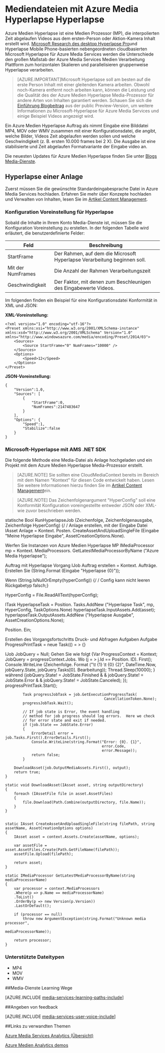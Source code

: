 <properties
    pageTitle="Mediendateien mit Azure Media Hyperlapse Hyperlapse | Microsoft Azure"
    description="Azure Medien Hyperlapse erstellt interpolierten Zeit abgelaufen Videos aus dem ersten-Person oder Aktion Kamera Inhalt. In diesem Thema wird gezeigt, wie Medien Indexer verwendet werden."
    services="media-services"
    documentationCenter=""
    authors="asolanki"
    manager="johndeu"
    editor=""/>

<tags
    ms.service="media-services"
    ms.workload="media"
    ms.tgt_pltfrm="na"
    ms.devlang="dotnet"
    ms.topic="article"
    ms.date="09/19/2016"  
    ms.author="adsolank"/>


# <a name="hyperlapse-media-files-with-azure-media-hyperlapse"></a>Mediendateien mit Azure Media Hyperlapse Hyperlapse

Azure Medien Hyperlapse ist eine Medien Prozessor (MP), die interpolierten Zeit abgelaufen Videos aus dem ersten-Person oder Aktion-Kamera Inhalt erstellt wird.  [Microsoft Research des desktop Hyperlapse Pro](http://aka.ms/hyperlapse)und Hyperlapse Mobile Phone-basierten nebengeordneten cloudbasierten Microsoft Hyperlapse für Azure Media Services werden die Unterschiede den großen Maßstab der Azure Media Services Medien Verarbeitung Plattform zum horizontalen Skalieren und parallelisieren gruppenweise Hyperlapse verarbeiten.

>[AZURE.IMPORTANT]Microsoft Hyperlapse soll am besten auf die erste Person Inhalt mit einer gleitenden Kamera arbeiten.  Obwohl noch-Kamera entfernt noch arbeiten kann, können die Leistung und die Qualität des der Azure Medien Hyperlapse Media-Prozessor für andere Arten von Inhalten garantiert werden.  Schauen Sie sich die [Einführung Blogbeitrag](http://aka.ms/azurehyperlapseblog) aus der public Preview-Version, um weitere Informationen zu Microsoft-Hyperlapse für Azure Media Services und einige Beispiel Videos angezeigt wird.

Ein Azure Medien Hyperlapse Auftrag als nimmt Eingabe eine Bilddatei MP4, MOV oder WMV zusammen mit einer Konfigurationsdatei, die angibt, welche Bilder, Videos Zeit abgelaufen werden sollen und welche Geschwindigkeit (z. B. ersten 10.000 frames bei 2 X).  Die Ausgabe ist eine stabilisierte und Zeit abgelaufen Formatvariante der Eingabe video an.

Die neuesten Updates für Azure Medien Hyperlapse finden Sie unter [Blogs Media-Dienste](https://azure.microsoft.com/blog/topics/media-services/).

## <a name="hyperlapse-an-asset"></a>Hyperlapse einer Anlage

Zuerst müssen Sie die gewünschte Standardeingabesprache Datei in Azure Media Services hochladen.  Erfahren Sie mehr über Konzepte hochladen und Verwalten von Inhalten, lesen Sie im [Artikel Content Management](media-services-portal-vod-get-started.md).

###  <a id="configuration"></a>Konfiguration Voreinstellung für Hyperlapse

Sobald die Inhalte in Ihrem Konto Media-Dienste ist, müssen Sie die Konfiguration Voreinstellung zu erstellen.  In der folgenden Tabelle wird erläutert, die benutzerdefinierte Felder:

 Feld | Beschreibung
-------|-------------
StartFrame|Der Rahmen, auf dem die Microsoft Hyperlapse Verarbeitung beginnen soll.
Mit der NumFrames|Die Anzahl der Rahmen Verarbeitungszeit
Geschwindigkeit|Der Faktor, mit denen zum Beschleunigen des Eingabewerte Videos.

Im folgenden finden ein Beispiel für eine Konfigurationsdatei Konformität in XML und JSON:

**XML-Voreinstellung:**

    <?xml version="1.0" encoding="utf-16"?>
    <Preset xmlns:xsi="http://www.w3.org/2001/XMLSchema-instance" xmlns:xsd="http://www.w3.org/2001/XMLSchema" Version="1.0" xmlns="http://www.windowsazure.com/media/encoding/Preset/2014/03">
        <Sources>
            <Source StartFrame="0" NumFrames="10000" />
        </Sources>
        <Options>
            <Speed>12</Speed>
        </Options>
    </Preset>

**JSON-Voreinstellung:**

    {
        "Version":1.0,
        "Sources": [
            {
                "StartFrame":0,
                "NumFrames":2147483647
            }
        ],
        "Options": {
            "Speed":1,
            "Stabilize":false
        }
    }

###  <a id="sample_code"></a>Microsoft-Hyperlapse mit AMS .NET SDK

Die folgende Methode eine Media-Datei als Anlage hochgeladen und ein Projekt mit dem Azure Medien Hyperlapse Media-Prozessor erstellt.

> [AZURE.NOTE] Sie sollten eine CloudMediaContext bereits im Bereich mit dem Namen "Kontext" für diesen Code entwickelt haben.  Lesen Sie weitere Informationen hierzu finden Sie im [Artikel Content Management](media-services-dotnet-get-started.md)ein.

> [AZURE.NOTE] Das Zeichenfolgenargument "HyperConfig" soll eine Konformität Konfiguration voreingestellte entweder JSON oder XML-wie zuvor beschrieben werden.

statische Bool RunHyperlapseJob (Zeichenfolge, Zeichenfolgenausgabe, Zeichenfolge HyperConfig) {/ / Anlage erstellen, mit der Eingabe Datei IAsset Anlage = Kontext. Posten. CreateAssetAndUploadSingleFile (Eingabe "Meine Hyperlapse Eingabe", AssetCreationOptions.None).

Werfen Sie Instanzen von Azure Medien Hyperlapse MP IMediaProcessor mp = Kontext. MediaProcessors. GetLatestMediaProcessorByName ("Azure Media Hyperlapse");

Auftrag mit Hyperlapse Vorgang IJob Auftrag erstellen = Kontext. Aufträge. Erstellen Sie (String.Format (Eingabe "Hyperlapse {0}"));

Wenn (String.IsNullOrEmpty(hyperConfig)) {/ / Config kann nicht leeren Rückgabetyp falsch;}

HyperConfig = File.ReadAllText(hyperConfig);

ITask HyperlapseTask = Position. Tasks.AddNew ("Hyperlapse Task", mp, HyperConfig, TaskOptions.None) hyperlapseTask.InputAssets.Add(asset); hyperlapseTask.OutputAssets.AddNew ("Hyperlapse Ausgabe", AssetCreationOptions.None);


Position. Ein;

Erstellen des Vorgangsfortschritts Druck- und Abfragen Aufgaben Aufgabe ProgressPrintTask = neue Task(() = > {}

IJob JobQuery = Null; Gehen Sie wie folgt {Var ProgressContext = Kontext; JobQuery = progressContext.Jobs. Wo (j = > j.Id == Position. ID). First(); Console.WriteLine (Zeichenfolge. Format ("\t {1} \t {0} {2}", DateTime.Now, jobQuery.State, jobQuery.Tasks[0]. Bearbeitung)); Thread.Sleep(10000); } während (jobQuery.State! = JobState.Finished & & jobQuery.State! = JobState.Error & & jobQuery.State! = JobState.Canceled); }); progressPrintTask.Start();

            Task progressJobTask = job.GetExecutionProgressTask(
                                                 CancellationToken.None);
            progressJobTask.Wait();

            // If job state is Error, the event handling
            // method for job progress should log errors.  Here we check
            // for error state and exit if needed.
            if (job.State == JobState.Error)
            {
                ErrorDetail error = job.Tasks.First().ErrorDetails.First();
                Console.WriteLine(string.Format("Error: {0}. {1}",
                                                error.Code,
                                                error.Message));  
                return false;                  
            }

        DownloadAsset(job.OutputMediaAssets.First(), output);
        return true;
    }

    static void DownloadAsset(IAsset asset, string outputDirectory)
    {
        foreach (IAssetFile file in asset.AssetFiles)
        {
            file.Download(Path.Combine(outputDirectory, file.Name));
        }
    }


    static IAsset CreateAssetAndUploadSingleFile(string filePath, string assetName, AssetCreationOptions options)
    {
        IAsset asset = context.Assets.Create(assetName, options);

        var assetFile = asset.AssetFiles.Create(Path.GetFileName(filePath));
        assetFile.Upload(filePath);

        return asset;
    }

    static IMediaProcessor GetLatestMediaProcessorByName(string mediaProcessorName)
    {
        var processor = context.MediaProcessors
        .Where(p => p.Name == mediaProcessorName)
        .ToList()
        .OrderBy(p => new Version(p.Version))
        .LastOrDefault();

        if (processor == null)
            throw new ArgumentException(string.Format("Unknown media processor",
                                                       mediaProcessorName));

        return processor;
    }

### <a id="file_types"></a>Unterstützte Dateitypen

- MP4
- MOV
- WMV



##<a name="media-services-learning-paths"></a>Media-Dienste Learning Wege

[AZURE.INCLUDE [media-services-learning-paths-include](../../includes/media-services-learning-paths-include.md)]

##<a name="provide-feedback"></a>Angeben von feedback

[AZURE.INCLUDE [media-services-user-voice-include](../../includes/media-services-user-voice-include.md)]


##<a name="related-links"></a>Links zu verwandten Themen

[Azure Media Services Analytics (Übersicht)](media-services-analytics-overview.md)

[Azure Medien Analytics demos](http://azuremedialabs.azurewebsites.net/demos/Analytics.html)
